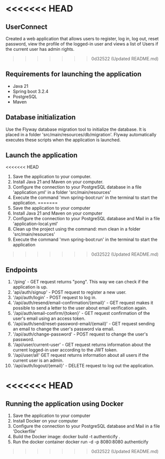 <<<<<<< HEAD
=======
## UserConnect

Created a web application that allows users to register, log in, log out, reset password,
view the profile of the logged-in user and views a list of Users if the current user has admin rights.

>>>>>>> 0d32522 (Updated README.md)
## Requirements for launching the application
- Java 21
- Spring boot 3.2.4
- PostgreSQL
- Maven

## Database initialization
Use the Flyway database migration tool to initialize the database. 
It is placed in a folder 'src/main/resources/db/migration'.
Flyway automatically executes these scripts when the application is launched.

## Launch the application
<<<<<<< HEAD
1) Save the application to your computer.
2) Install Java 21 and Maven on your computer.
3) Configure the connection to your PostgreSQL database in a file 'application.yml'
in a folder 'src/main/resources'
4) Execute the command 'mvn spring-boot:run' in the terminal to start the application.
=======
1) Save the application to your computer
2) Install Java 21 and Maven on your computer
3) Configure the connection to your PostgreSQL database and Mail in a file 'application-local.yml'
4) Clean up the project using the command: mvn clean
in a folder 'src/main/resources'
5) Execute the command 'mvn spring-boot:run' in the terminal to start the application
>>>>>>> 0d32522 (Updated README.md)

## Endpoints
1) '/ping' - GET request returns "pong". This way we can check if the application is up.
2) 'api/auth/signup' - POST request to register a new user.
3) '/api/auth/login' - POST request to log in.
4) '/api/auth/resend/email-confirmation/{email}' - GET request makes it possible to send a letter 
to the user about email verification again.
5) '/api/auth/email-confirm/{token}' - GET request confirmation of the user's email using an access token.
6) '/api/auth/send/reset-password-email/{email}' - GET request sending an email to change the user's password via email.
7) '/api/auth/change-password' - POST request to change the user's password.
8) '/api/user/current-user' - GET request returns information about the current logged-in user according to the JWT token.
9) '/api/user/all' GET request returns information about all users if the current user is an admin.
10) '/api/auth/logout/{email}' - DELETE request to log out the application.

<<<<<<< HEAD
=======
## Running the application using Docker
1) Save the application to your computer
2) Install Docker on your computer
3) Configure the connection to your PostgreSQL database and Mail in a file 'Dockerfile'
4) Build the Docker image:
   docker build -t authenticify .
5) Run the docker container
   docker run -d -p 8080:8080 authenticify
>>>>>>> 0d32522 (Updated README.md)
